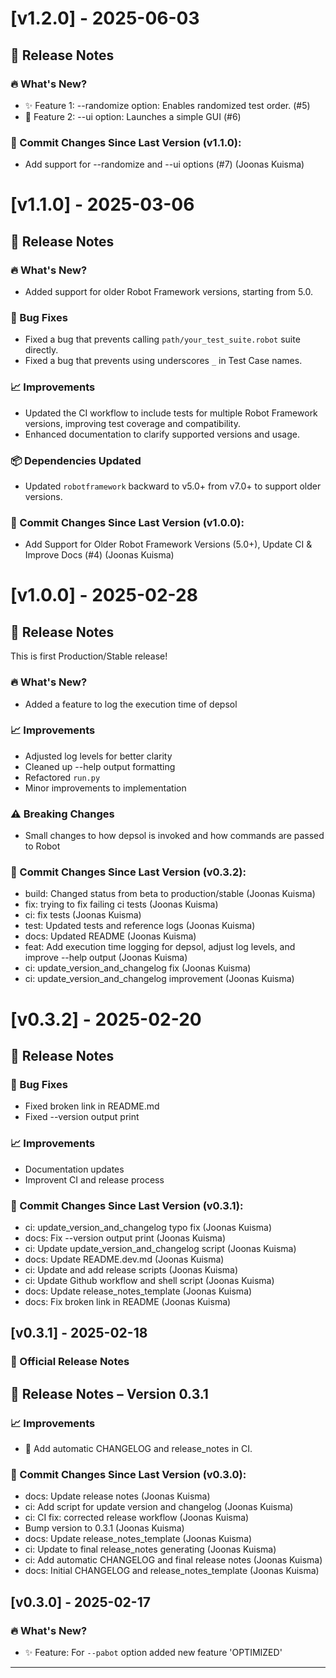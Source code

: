 # [v1.2.0] - 2025-06-03

## 🚀 Release Notes

### 🔥 What's New?
- ✨ Feature 1: --randomize option: Enables randomized test order. (#5)
- 🎉 Feature 2: --ui option: Launches a simple GUI (#6)

### 🔄 Commit Changes Since Last Version (v1.1.0):
- Add support for --randomize and --ui options (#7) (Joonas Kuisma)

# [v1.1.0] - 2025-03-06

## 🚀 Release Notes

### 🔥 What's New?
- Added support for older Robot Framework versions, starting from 5.0.

### 🐞 Bug Fixes
- Fixed a bug that prevents calling `path/your_test_suite.robot` suite directly.
- Fixed a bug that prevents using underscores `_` in Test Case names.

### 📈 Improvements
- Updated the CI workflow to include tests for multiple Robot Framework versions, improving test coverage and compatibility.
- Enhanced documentation to clarify supported versions and usage.

### 📦 Dependencies Updated
- Updated `robotframework` backward to v5.0+ from v7.0+ to support older versions.

### 🔄 Commit Changes Since Last Version (v1.0.0):
- Add Support for Older Robot Framework Versions (5.0+), Update CI & Improve Docs (#4) (Joonas Kuisma)

# [v1.0.0] - 2025-02-28

## 🚀 Release Notes

This is first Production/Stable release!

### 🔥 What's New?
- Added a feature to log the execution time of depsol

### 📈 Improvements
- Adjusted log levels for better clarity
- Cleaned up --help output formatting
- Refactored `run.py`
- Minor improvements to implementation

### ⚠️ Breaking Changes
- Small changes to how depsol is invoked and how commands are passed to Robot

### 🔄 Commit Changes Since Last Version (v0.3.2):
- build: Changed status from beta to production/stable (Joonas Kuisma)
- fix: trying to fix failing ci tests (Joonas Kuisma)
- ci: fix tests (Joonas Kuisma)
- test: Updated tests and reference logs (Joonas Kuisma)
- docs: Updated README (Joonas Kuisma)
- feat: Add execution time logging for depsol, adjust log levels, and improve --help output (Joonas Kuisma)
- ci: update_version_and_changelog fix (Joonas Kuisma)
- ci: update_version_and_changelog improvement (Joonas Kuisma)

# [v0.3.2] - 2025-02-20

## 🚀 Release Notes

### 🐞 Bug Fixes
- Fixed broken link in README.md
- Fixed --version output print

### 📈 Improvements
- Documentation updates
- Improvent CI and release process

### 🔄 Commit Changes Since Last Version (v0.3.1):
- ci: update_version_and_changelog typo fix (Joonas Kuisma)
- docs: Fix --version output print (Joonas Kuisma)
- ci: Update update_version_and_changelog script (Joonas Kuisma)
- docs: Update README.dev.md (Joonas Kuisma)
- ci: Update and add release scripts (Joonas Kuisma)
- ci: Update Github workflow and shell script (Joonas Kuisma)
- docs: Update release_notes_template (Joonas Kuisma)
- docs: Fix broken link in README (Joonas Kuisma)

## [v0.3.1] - 2025-02-18

### 📜 Official Release Notes

## 🚀 Release Notes – Version 0.3.1

### 📈 Improvements
- 🚀 Add automatic CHANGELOG and release_notes in CI.

### 🔄 Commit Changes Since Last Version (v0.3.0):
- docs: Update release notes (Joonas Kuisma)
- ci: Add script for update version and changelog (Joonas Kuisma)
- ci: CI fix: corrected release workflow (Joonas Kuisma)
- Bump version to 0.3.1 (Joonas Kuisma)
- docs: Update release_notes_template (Joonas Kuisma)
- ci: Update to final release_notes generating (Joonas Kuisma)
- ci: Add automatic CHANGELOG and final release notes (Joonas Kuisma)
- docs: Initial CHANGELOG and release_notes_template (Joonas Kuisma)

## [v0.3.0] - 2025-02-17

### 🔥 What's New?
- ✨ Feature: For `--pabot` option added new feature 'OPTIMIZED'

---